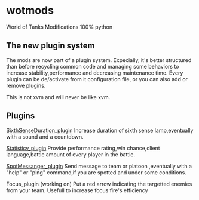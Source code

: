 wotmods
=======

World of Tanks Modifications 100% python


## The new plugin system 

The mods are now part of a plugin system.
Expecially, it's better structured than before recycling common code and managing some behaviors to increase stability,performance and decreasing maintenance time.
Every plugin can be de/activate from it configuration file, or you can also add or remove plugins.

This is not xvm and will never be like xvm.


## Plugins

[SixthSenseDuration_plugin](http://forum.worldoftanks.eu/index.php?/topic/358159-095sixth-sense-duration-iconaudiocountdown/#topmost)
Increase duration of sixth sense lamp,eventually with a sound and a countdown.

[Statisticv_plugin](http://forum.worldoftanks.eu/index.php?/topic/455834-095statisticv2-mod-no-xvm/)
Provide performance rating,win chance,client language,battle amount of every player in the battle. 

[SpotMessanger_plugin](http://forum.worldoftanks.eu/index.php?/topic/353419-095spotmessanger/)
Send message to team or platoon ,eventually with a "help" or "ping" command,if you are spotted and under some conditions.

Focus_plugin (working on) 
Put a red arrow indicating the targetted enemies from your team. 
Usefull to increase focus fire's efficiency  

